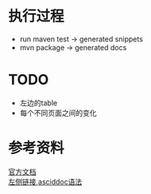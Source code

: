 # 执行过程
* run maven test -> generated snippets
* mvn package -> generated docs

# TODO
* 左边的table
* 每个不同页面之间的变化

# 参考资料
[官方文档](https://docs.spring.io/spring-restdocs/docs/current/reference/html5/#documentating-your-api-parameterized-output-directories)  
[左侧链接,asciddoc语法](https://asciidoctor.org/docs/user-manual/#user-toc)